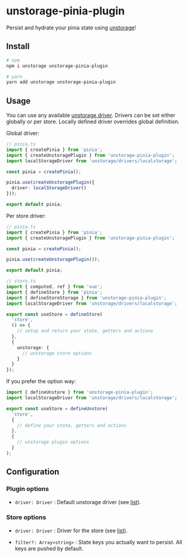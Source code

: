 # unstorage-pinia-plugin

Persist and hydrate your pinia state using [unstorage](https://github.com/unjs/unstorage)!

## Install
```sh
# npm
npm i unstorage unstorage-pinia-plugin

# yarn
yarn add unstorage unstorage-pinia-plugin
```

## Usage
You can use any available [unstorage driver](https://github.com/unjs/unstorage#drivers). Drivers can be set either globally or per store. Locally defined driver overrides global definition.

Global driver:
```ts
// pinia.ts
import { createPinia } from 'pinia';
import { createUnstoragePlugin } from 'unstorage-pinia-plugin';
import localStorageDriver from 'unstorage/drivers/localstorage';

const pinia = createPinia();

pinia.use(createUnstoragePlugin({
  driver: localStorageDriver()
}));

export default pinia;
```

Per store driver:
```ts
// pinia.ts
import { createPinia } from 'pinia';
import { createUnstoragePlugin } from 'unstorage-pinia-plugin';

const pinia = createPinia();

pinia.use(createUnstoragePlugin());

export default pinia;
```

```ts
// store.ts
import { computed, ref } from 'vue';
import { defineStore } from 'pinia';
import { defineStoreStorage } from 'unstorage-pinia-plugin';
import localStorageDriver from 'unstorage/drivers/localstorage';

export const useStore = defineStore(
  'store',
  () => {
    // setup and return your state, getters and actions
  },
  {
    unstorage: {
      // unstorage store options
    }
  }
});
```

If you prefer the option way:
```ts
import { defineUnstore } from 'unstorage-pinia-plugin';
import localStorageDriver from 'unstorage/drivers/localstorage';

export const useStore = defineUnstore(
  'store',
  {
    // define your state, getters and actions
  },
  {
    // unstorage plugin options
  }
);
```

## Configuration

### Plugin options
- `driver: Driver` : Default unstorage driver (see [list](https://github.com/unjs/unstorage#drivers)).

### Store options
- `driver: Driver` : Driver for the store (see [list](https://github.com/unjs/unstorage#drivers)).

- `filter?: Array<string>` : State keys you actually want to persist. All keys are pushed by default.
